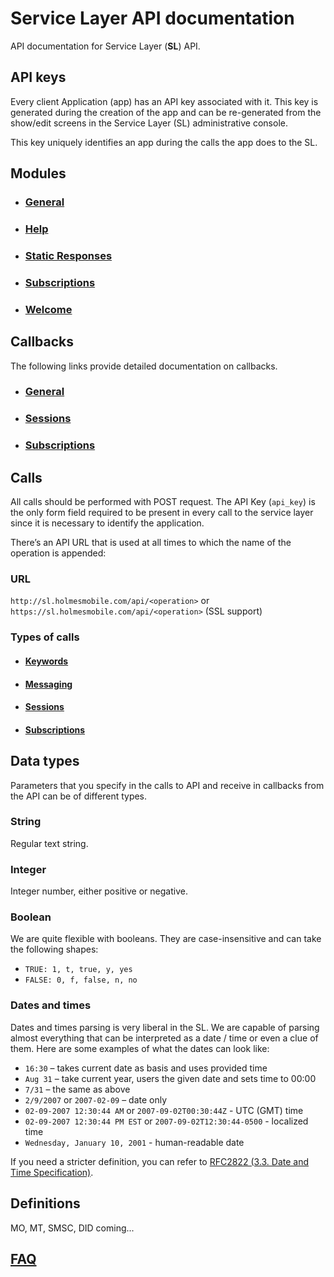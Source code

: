 Service Layer API documentation
===============================

API documentation for Service Layer (**SL**) API.


API keys
--------

Every client Application (app) has an API key associated with it. This
key is generated during the creation of the app and can be re-generated
from the show/edit screens in the Service Layer (SL) administrative
console.

This key uniquely identifies an app during the calls the app does to the
SL.

Modules
-------

- ### [General](https://github.com/RecessMobile/API/tree/master/sections/api/module-general.md)

- ### [Help](https://github.com/RecessMobile/API/tree/master/sections/api/module-help.md)

- ### [Static Responses](https://github.com/RecessMobile/API/tree/master/sections/api/module-static-respones.md)

- ### [Subscriptions](https://github.com/RecessMobile/API/tree/master/sections/api/module-subscriptions.md)

- ### [Welcome](https://github.com/RecessMobile/API/tree/master/sections/api/module-welcome.md)


Callbacks
---------

The following links provide detailed documentation on callbacks.

- ### [General](https://github.com/RecessMobile/API/tree/master/sections/api/callbacks-general.md)

- ### [Sessions](https://github.com/RecessMobile/API/tree/master/sections/api/callbacks-sessions.md)

- ### [Subscriptions](https://github.com/RecessMobile/API/tree/master/sections/api/callbacks-subscriptions.md)


Calls
-----

All calls should be performed with POST request. The API Key (`api_key`)
is the only form field required to be present in every call to the
service layer since it is necessary to identify the application.

There’s an API URL that is used at all times to which the name of the
operation is appended:

### URL
`http://sl.holmesmobile.com/api/<operation>` or
`https://sl.holmesmobile.com/api/<operation>` (SSL support)

### Types of calls

- #### [Keywords](https://github.com/RecessMobile/API/tree/master/sections/api/keywords.md)

- #### [Messaging](https://github.com/RecessMobile/API/tree/master/sections/api/messaging.md)

- #### [Sessions](https://github.com/RecessMobile/API/tree/master/sections/api/sessions.md)

- #### [Subscriptions](https://github.com/RecessMobile/API/tree/master/sections/api/subscriptions.md)


Data types
----------

Parameters that you specify in the calls to API and receive in callbacks
from the API can be of different types.

### String

Regular text string.

### Integer

Integer number, either positive or negative.

### Boolean

We are quite flexible with booleans. They are case-insensitive and can take the following shapes:

-   `TRUE: 1, t, true, y, yes`
-   `FALSE: 0, f, false, n, no`

### Dates and times

Dates and times parsing is very liberal in the SL. We are capable of
parsing almost everything that can be interpreted as a date / time or
even a clue of them. Here are some examples of what the dates can look
like:

-   `16:30` – takes current date as basis and uses provided time
-   `Aug 31` – take current year, users the given date and sets time
    to 00:00
-   `7/31` – the same as above
-   `2/9/2007` or `2007-02-09` – date only
-   `02-09-2007 12:30:44 AM` or `2007-09-02T00:30:44Z` - UTC (GMT)
    time
-   `02-09-2007 12:30:44 PM EST` or `2007-09-02T12:30:44-0500` -
    localized time
-   `Wednesday, January 10, 2001` - human-readable date

If you need a stricter definition, you can refer to [RFC2822 (3.3. Date
and Time Specification)](http://www.faqs.org/rfcs/rfc2822.html).

Definitions
-----------

MO, MT, SMSC, DID coming...

[FAQ](https://github.com/RecessMobile/API/tree/master/sections/api/faq-general.md)
----

